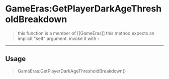 # GameEras:GetPlayerDarkAgeThresholdBreakdown
> this function is a member of [[GameEras]]
> this method expects an implicit "self" argument. invoke it with `:`
-----
## Usage
> GameEras:GetPlayerDarkAgeThresholdBreakdown()
